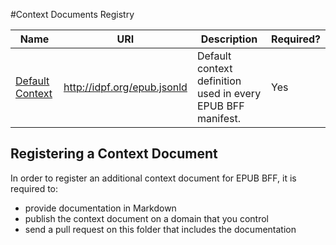 #Context Documents Registry

| Name  | URI | Description | Required? |
| ---- | ----------- | ------------- | --------- |
[Default Context](https://github.com/dauwhe/epub31-bff/blob/master/contexts/EPUB.md) | http://idpf.org/epub.jsonld  | Default context definition used in every EPUB BFF manifest. | Yes |


## Registering a Context Document

In order to register an additional context document for EPUB BFF, it is required to:

- provide documentation in Markdown
- publish the context document on a domain that you control
- send a pull request on this folder that includes the documentation
